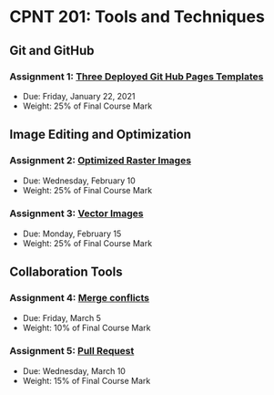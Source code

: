# CPNT 201: Tools and Techniques
## Git and GitHub
### Assignment 1: [Three Deployed Git Hub Pages Templates](https://github.com/sait-wbdv/assessments/tree/master/cpnt201/assignment-1)
- Due: Friday, January 22, 2021
- Weight: 25% of Final Course Mark

## Image Editing and Optimization
### Assignment 2: [Optimized Raster Images](https://github.com/sait-wbdv/assessments/tree/master/cpnt201/assignment-2)
- Due: Wednesday, February 10
- Weight: 25% of Final Course Mark

### Assignment 3: [Vector Images](https://github.com/sait-wbdv/assessments/tree/master/cpnt201/assignment-3)
- Due: Monday, February 15
- Weight: 25% of Final Course Mark

## Collaboration Tools
### Assignment 4: [Merge conflicts](https://github.com/sait-wbdv/assessments/tree/master/cpnt201/assignment-4)
- Due: Friday, March 5
- Weight: 10% of Final Course Mark

### Assignment 5: [Pull Request](https://github.com/sait-wbdv/assessments/tree/master/cpnt201/assignment-5)
- Due: Wednesday, March 10
- Weight: 15% of Final Course Mark

